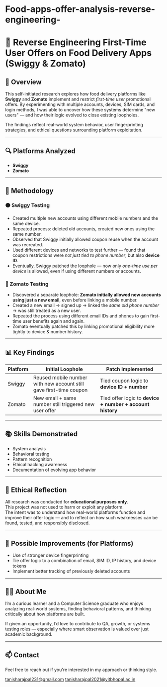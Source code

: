 # Food-apps-offer-analysis-reverse-engineering-

# 🧠 Reverse Engineering First-Time User Offers on Food Delivery Apps (Swiggy & Zomato)

## 📌 Overview

This self-initiated research explores how food delivery platforms like **Swiggy** and **Zomato** implement and restrict *first-time user* promotional offers. By experimenting with multiple accounts, devices, SIM cards, and login methods, I was able to uncover how these systems determine "new users" — and how their logic evolved to close existing loopholes.

The findings reflect real-world system behavior, user fingerprinting strategies, and ethical questions surrounding platform exploitation.

---

## 🔍 Platforms Analyzed
- **Swiggy**
- **Zomato**

---

## 🧪 Methodology

### 🟠 Swiggy Testing

- Created multiple new accounts using different mobile numbers and the same device.
- Repeated process: deleted old accounts, created new ones using the same number.
- Observed that Swiggy initially allowed coupon reuse when the account was recreated.
- Used different devices and networks to test further — found that coupon restrictions were *not just tied to phone number*, but also **device ID**.
- Eventually, Swiggy patched the loophole — now only *one-time use per device* is allowed, even if using different numbers or accounts.

### 🔴 Zomato Testing

- Discovered a separate loophole: **Zomato initially allowed new accounts using just a new email**, even before linking a mobile number.
- Created a new email → signed up → linked the *same old phone number* → was still treated as a new user.
- Repeated the process using different email IDs and phones to gain first-time user benefits again and again.
- Zomato eventually patched this by linking promotional eligibility more tightly to device & number history.

---

## 📊 Key Findings

| Platform | Initial Loophole | Patch Implemented |
|----------|------------------|-------------------|
| Swiggy   | Reused mobile number with new account still gave first-time coupon | Tied coupon logic to **device ID + number** |
| Zomato   | New email + same number still triggered new user offer | Tied offer logic to **device + number + account history** |

---

## 📚 Skills Demonstrated

- System analysis
- Behavioral testing
- Pattern recognition
- Ethical hacking awareness
- Documentation of evolving app behavior

---

## 🧭 Ethical Reflection

All research was conducted for **educational purposes only**.  
This project was not used to harm or exploit any platform.  
The intent was to understand how real-world platforms function and improve their offer logic — and to reflect on how such weaknesses can be found, tested, and responsibly disclosed.

---

## 🧩 Possible Improvements (for Platforms)

- Use of stronger device fingerprinting
- Tie offer logic to a combination of email, SIM ID, IP history, and device tokens
- Implement better tracking of previously deleted accounts

---

## 🧑‍💻 About Me

I’m a curious learner and a Computer Science graduate who enjoys analyzing real-world systems, finding behavioral patterns, and thinking critically about how platforms are built.

If given an opportunity, I’d love to contribute to QA, growth, or systems testing roles — especially where smart observation is valued over just academic background.

---

## 📫 Contact

Feel free to reach out if you're interested in my approach or thinking style.

tanisharajpal231@gmail.com
tanisharajpal2021@vitbhopal.ac.in




